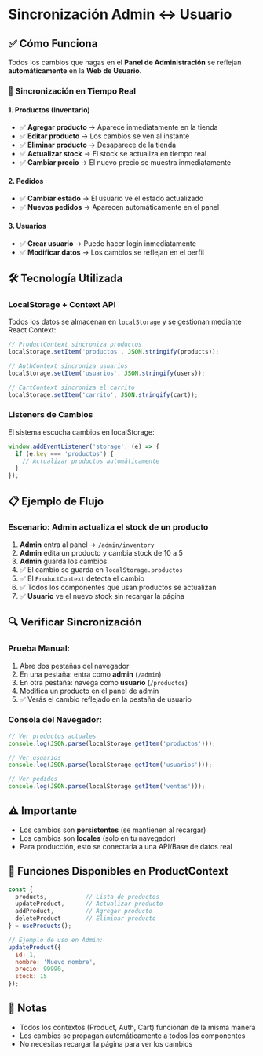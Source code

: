 # Sincronización Admin ↔ Usuario

## ✅ Cómo Funciona

Todos los cambios que hagas en el **Panel de Administración** se reflejan **automáticamente** en la **Web de Usuario**.

### 🔄 Sincronización en Tiempo Real

#### 1. **Productos (Inventario)**
- ✅ **Agregar producto** → Aparece inmediatamente en la tienda
- ✅ **Editar producto** → Los cambios se ven al instante
- ✅ **Eliminar producto** → Desaparece de la tienda
- ✅ **Actualizar stock** → El stock se actualiza en tiempo real
- ✅ **Cambiar precio** → El nuevo precio se muestra inmediatamente

#### 2. **Pedidos**
- ✅ **Cambiar estado** → El usuario ve el estado actualizado
- ✅ **Nuevos pedidos** → Aparecen automáticamente en el panel

#### 3. **Usuarios**
- ✅ **Crear usuario** → Puede hacer login inmediatamente
- ✅ **Modificar datos** → Los cambios se reflejan en el perfil

## 🛠️ Tecnología Utilizada

### LocalStorage + Context API
Todos los datos se almacenan en `localStorage` y se gestionan mediante React Context:

```javascript
// ProductContext sincroniza productos
localStorage.setItem('productos', JSON.stringify(products));

// AuthContext sincroniza usuarios
localStorage.setItem('usuarios', JSON.stringify(users));

// CartContext sincroniza el carrito
localStorage.setItem('carrito', JSON.stringify(cart));
```

### Listeners de Cambios
El sistema escucha cambios en localStorage:

```javascript
window.addEventListener('storage', (e) => {
  if (e.key === 'productos') {
    // Actualizar productos automáticamente
  }
});
```

## 📋 Ejemplo de Flujo

### Escenario: Admin actualiza el stock de un producto

1. **Admin** entra al panel → `/admin/inventory`
2. **Admin** edita un producto y cambia stock de 10 a 5
3. **Admin** guarda los cambios
4. ✅ El cambio se guarda en `localStorage.productos`
5. ✅ El `ProductContext` detecta el cambio
6. ✅ Todos los componentes que usan productos se actualizan
7. ✅ **Usuario** ve el nuevo stock sin recargar la página

## 🔍 Verificar Sincronización

### Prueba Manual:
1. Abre dos pestañas del navegador
2. En una pestaña: entra como **admin** (`/admin`)
3. En otra pestaña: navega como **usuario** (`/productos`)
4. Modifica un producto en el panel de admin
5. ✅ Verás el cambio reflejado en la pestaña de usuario

### Consola del Navegador:
```javascript
// Ver productos actuales
console.log(JSON.parse(localStorage.getItem('productos')));

// Ver usuarios
console.log(JSON.parse(localStorage.getItem('usuarios')));

// Ver pedidos
console.log(JSON.parse(localStorage.getItem('ventas')));
```

## ⚠️ Importante

- Los cambios son **persistentes** (se mantienen al recargar)
- Los cambios son **locales** (solo en tu navegador)
- Para producción, esto se conectaría a una API/Base de datos real

## 🚀 Funciones Disponibles en ProductContext

```javascript
const {
  products,           // Lista de productos
  updateProduct,      // Actualizar producto
  addProduct,         // Agregar producto
  deleteProduct       // Eliminar producto
} = useProducts();

// Ejemplo de uso en Admin:
updateProduct({
  id: 1,
  nombre: 'Nuevo nombre',
  precio: 99990,
  stock: 15
});
```

## 📝 Notas

- Todos los contextos (Product, Auth, Cart) funcionan de la misma manera
- Los cambios se propagan automáticamente a todos los componentes
- No necesitas recargar la página para ver los cambios
